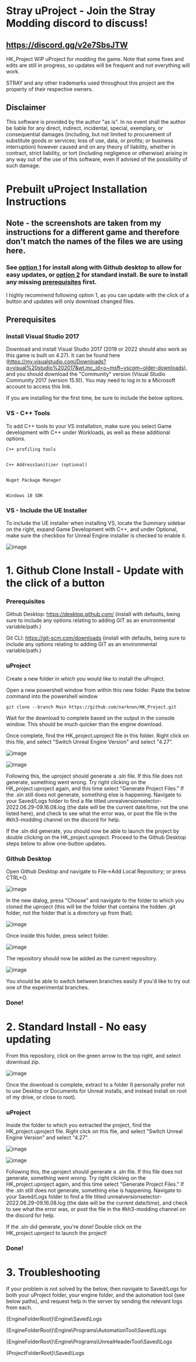 # Stray uProject - Join the Stray Modding discord to discuss! 
## https://discord.gg/v2e7SbsJTW

 HK_Project WIP uProject for modding the game.  Note that some fixes and edits are still in progress, so updates will be frequent and not everything will work.
 
 STRAY and any other trademarks used throughout this project are the property of their respective owners.
 
 ## Disclaimer
 
 This software is provided by the author "as is". In no event shall the author be liable for any direct, indirect, incidental, special, exemplary, or consequential damages (including, but not limited to procurement of substitute goods or services; loss of use, data, or profits; or business interruption) however caused and on any theory of liability, whether in contract, strict liability, or tort (including negligence or otherwise) arising in any way out of the use of this software, even if advised of the possibility of such damage.
 
 
 # Prebuilt uProject Installation Instructions
 
 ## Note - the screenshots are taken from my instructions for a different game and therefore don't match the names of the files we are using here.

### See [option 1](#1-github-clone-install---update-with-the-click-of-a-button) for install along with Github desktop to allow for easy updates, or [option 2](#2-standard-install---no-easy-updating) for standard install.  Be sure to install any missing [prerequisites](#prerequisites) first.

I highly recommend following option 1, as you can update with the click of a button and updates will only download changed files.


## Prerequisites

### Install Visual Studio 2017

Download and install Visual Studio 2017 (2019 or 2022 should also work as this game is built on 4.27).  It can be found here (https://my.visualstudio.com/Downloads?q=visual%20studio%202017&wt.mc_id=o~msft~vscom~older-downloads), and you should download the "Community" version (Visual Studio Community 2017 (version 15.9)).  You may need to log in to a Microsoft account to access this link.

If you are installing for the first time, be sure to include the below options.

### VS - C++ Tools

To add C++ tools to your VS installation, make sure you select Game development with C++ under Workloads, as well as these additional options.


    C++ profiling tools


    C++ AddressSanitizer (optional)


    Nuget Package Manager


    Windows 10 SDK 

### VS - Include the UE Installer
To include the UE installer when installing VS, locate the Summary sidebar on the right, expand Game Development with C++, and under Optional, make sure the checkbox for Unreal Engine installer is checked to enable it. 

![image](https://user-images.githubusercontent.com/73571427/176460487-8654e419-2dc4-4cb3-8e67-314c558492b5.png)



# 1. Github Clone Install - Update with the click of a button


### Prerequisites

Github Desktop: https://desktop.github.com/ (install with defaults, being sure to include any options relating to adding GIT as an environmental variable/path.)

Git CLI: https://git-scm.com/downloads (install with defaults, being sure to include any options relating to adding GIT as an environmental variable/path.)

### uProject

Create a new folder in which you would like to install the uProject.

Open a new powershell window from within this new folder.  Paste the below command into the powershell window

    git clone --branch Main https://github.com/narknon/HK_Project.git
    
    
Wait for the download to complete based on the output in the console window.  This should be much quicker than the engine download.

Once complete, find the HK_project.uproject file in this folder.  Right click on this file, and select "Switch Unreal Engine Version" and select "4.27".


![image](https://user-images.githubusercontent.com/73571427/176458008-307cc67f-0122-4a1b-9025-964c3592c8c1.png)


![image](https://user-images.githubusercontent.com/73571427/176459346-7e40b7bd-ab8d-4e81-8866-e6acc9394b79.png)


Following this, the uproject should generate a .sln file.  If this file does not generate, something went wrong.  Try right clicking on the HK_project.uproject again, and this time select "Generate Project Files."  If the .sln still does not generate, something else is happening.  Navigate to your Saved/Logs folder to find a file titled unrealversionselector-2022.06.29-09.16.08.log (the date will be the current date/time, not the one listed here), and check to see what the error was, or post the file in the #kh3-modding channel on the discord for help. 


If the .sln did generate, you should now be able to launch the project by double clicking on the HK_project.uproject.  Proceed to the Github Desktop steps below to allow one-button updates.

### Github Desktop

Open Github Desktop and navigate to File->Add Local Repository; or press CTRL+O.  

![image](https://user-images.githubusercontent.com/73571427/176687516-0dfd3263-16f4-4b3d-aa0c-113b6dfb798d.png)


In the new dialog, press "Choose" and navigate to the folder to which you cloned the uproject (this will be the folder that contains the hidden .git folder, not the folder that is a directory up from that).

![image](https://user-images.githubusercontent.com/73571427/176687457-13a4c1b3-aaeb-48b9-97a4-b9485ed0d3bd.png)

Once inside this folder, press select folder.

![image](https://user-images.githubusercontent.com/73571427/176687920-28b70244-6639-41f5-8900-c125e032a354.png)

The repository should now be added as the current repository.

![image](https://user-images.githubusercontent.com/73571427/176688075-eef2ed9d-3151-4320-b000-f75a67eea494.png)


You should be able to switch between branches easily if you'd like to try out one of the experimental branches.


### Done!


# 2. Standard Install - No easy updating

From this repository, click on the green arrow to the top right, and select download zip.

![image](https://user-images.githubusercontent.com/73571427/176456031-7dd76359-dce9-4ac4-9a10-616bae4552e4.png)


Once the download is complete, extract to a folder (I personally prefer not to use Desktop or Documents for Unreal installs, and instead install on root of my drive, or close to root).

### uProject

Inside the folder to which you extracted the project, find the HK_project.uproject file.  Right click on this file, and select "Switch Unreal Engine Version" and select "4.27".

![image](https://user-images.githubusercontent.com/73571427/176458008-307cc67f-0122-4a1b-9025-964c3592c8c1.png)


![image](https://user-images.githubusercontent.com/73571427/176459346-7e40b7bd-ab8d-4e81-8866-e6acc9394b79.png)



Following this, the uproject should generate a .sln file.  If this file does not generate, something went wrong.  Try right clicking on the HK_project.uproject again, and this time select "Generate Project Files."  If the .sln still does not generate, something else is happening.  Navigate to your Saved/Logs folder to find a file titled unrealversionselector-2022.06.29-09.16.08.log (the date will be the current date/time), and check to see what the error was, or post the file in the #kh3-modding channel on the discord for help. 


If the .sln did generate, you're done!  Double click on the HK_project.uproject to launch the project!

### Done!



# 3. Troubleshooting

If your problem is not solved by the below, then navigate to Saved/Logs for both your uProject folder, your engine folder, and the automation tool (see below paths), and request help in the server by sending the relevant logs from each.

{EngineFolderRoot}\Engine\Saved\Logs

{EngineFolderRoot}\Engine\Programs\AutomationTool\Saved\Logs

{EngineFolderRoot}\Engine\Programs\UnrealHeaderTool\Saved\Logs

{ProjectFolderRoot}\Saved\Logs
